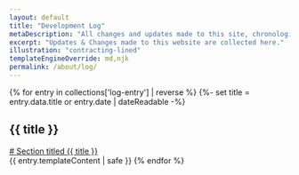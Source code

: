 ```yaml
---
layout: default
title: "Development Log"
metaDescription: "All changes and updates made to this site, chronologically listed."
excerpt: "Updates & Changes made to this website are collected here."
illustration: "contracting-lined"
templateEngineOverride: md,njk
permalink: /about/log/
---
```


{% for entry in collections['log-entry'] | reverse %}
    {%- set title = entry.data.title or entry.date | dateReadable -%}
    <div class="main__heading-wrapper">
        <h2 id="{{ title | slug }}">{{ title }}</h2>
        <a class="main__heading-link" href="#{{ title | slug }}">
            <span aria-hidden="true">#</span>
            <span class="sr-only">Section titled {{ title }}</span>
        </a>
    </div>
    {{ entry.templateContent | safe }}
{% endfor %}